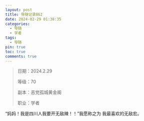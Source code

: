 ```yaml
---
layout: post
title: 导随记录862
date: 2024-02-29 01:38:35
categories:
  - 导随
  - 学者
tags:
  - 导随
pin: true
toc: true
comments: true
---
```

> 日期：2024.2.29
>
> 等级：70
>
> 副本：恶党孤城黄金阁
>
> 职业：学者

“妈妈！我是四川人我要开无敌辣！！”我愿称之为 我最喜欢的无敌宏。